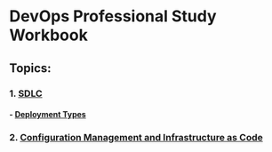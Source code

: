 # DevOps Professional Study Workbook

## Topics:
### 1. [SDLC](/SDLC.md)
  #### - [Deployment Types](/SDLC.md#Deployment-Types)
### 2. [Configuration Management and Infrastructure as Code](/ConfigInfrastructure.md)
